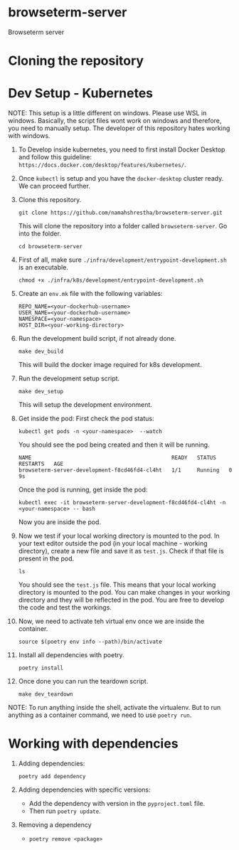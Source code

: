 # browseterm-server
Browseterm server

# Cloning the repository


# Dev Setup - Kubernetes
NOTE: This setup is a little different on windows. Please use WSL in windows.
    Basically, the script files wont work on windows and therefore, you need to manually setup.
    The developer of this repository hates working with windows.

1. To Develop inside kubernetes, you need to first install Docker Desktop and follow this guideline: `https://docs.docker.com/desktop/features/kubernetes/`.

2. Once `kubectl` is setup and you have the `docker-desktop` cluster ready. We can proceed further.

3. Clone this repository.
    ```
    git clone https://github.com/namahshrestha/browseterm-server.git
    ```
    This will clone the repository into a folder called `browseterm-server`. Go into the folder.
    ```
    cd browseterm-server
    ```

4. First of all, make sure `./infra/development/entrypoint-development.sh` is an executable.
    ```
    chmod +x ./infra/k8s/development/entrypoint-development.sh
    ```

4. Create an `env.mk` file with the following variables:
    ```
    REPO_NAME=<your-dockerhub-username>
    USER_NAME=<your-dockerhub-username>
    NAMESPACE=<your-namespace>
    HOST_DIR=<your-working-directory>
    ```

4. Run the development build script, if not already done.
    ```
    make dev_build
    ```
    This will build the docker image required for k8s development.

5. Run the development setup script.
    ```
    make dev_setup
    ```
    This will setup the development environment.

6. Get inside the pod:
    First check the pod status:
    ```
    kubectl get pods -n <your-namespace>  --watch
    ```
    You should see the pod being created and then it will be running.
    ```
    NAME                                            READY   STATUS    RESTARTS   AGE
    browseterm-server-development-f8cd46fd4-cl4ht   1/1     Running   0          9s
    ```
    Once the pod is running, get inside the pod:
    ```
    kubectl exec -it browseterm-server-development-f8cd46fd4-cl4ht -n <your-namespace> -- bash
    ```
    Now you are inside the pod.

7. Now we test if your local working directory is mounted to the pod.
    In your text editor outside the pod (in your local machine - working directory), create a new file and save it as `test.js`. Check if that file is present in the pod.
    ```
    ls
    ```
    You should see the `test.js` file.
    This means that your local working directory is mounted to the pod. You can make changes in your working directory and they will be reflected in the pod.
    You are free to develop the code and test the workings.

8. Now, we need to activate teh virtual env once we are inside the container.
    ```
    source $(poetry env info --path)/bin/activate
    ```

9. Install all dependencies with poetry.
    ```
    poetry install
    ```

10. Once done you can run the teardown script.
    ```
    make dev_teardown
    ```

NOTE: To run anything inside the shell, activate the virtualenv. But to run anything as a container command, we need to use `poetry run`.


# Working with dependencies
1. Adding dependencies:
    ```
    poetry add dependency
    ```

2. Adding dependencies with specific versions:
    - Add the dependency with version in the `pyproject.toml` file.
    - Then run `poetry update`.

3. Removing a dependency
    - `poetry remove <package>`
